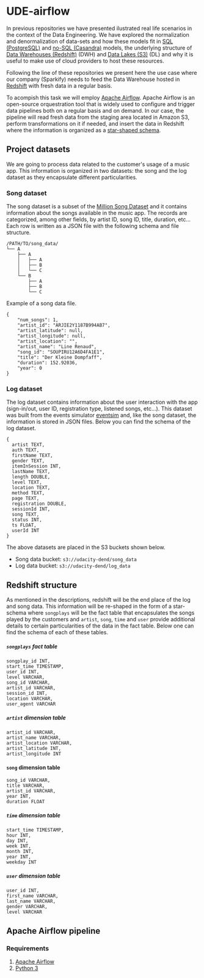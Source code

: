 # UDE-airflow

In previous repositories we have presented ilustrated real life scenarios in the context of the Data Engineering. We have explored the normalization and denormalization of data-sets and how these models fit in [SQL (PostgreSQL)](https://github.com/juferafo/UDE-postgres) and [no-SQL (Casandra)](https://github.com/juferafo/UDE-cassandra) models, the underlying structure of [Data Warehouses (Redshift)](https://github.com/juferafo/UDE-redshift) (DWH) and [Data Lakes (S3)](https://github.com/juferafo/UDE-data-lake) (DL) and why it is useful to make use of cloud providers to host these resources. 

Following the line of these repositories we present here the use case where our company (Sparkify) needs to feed the Data Warehouse hosted in [Redshift](https://aws.amazon.com/redshift/?whats-new-cards.sort-by=item.additionalFields.postDateTime&whats-new-cards.sort-order=desc) with fresh data in a regular basis. 

To acompish this task we will employ [Apache Airflow](https://airflow.apache.org/). Apache Airflow is an open-source orquestration tool that is widely used to configure and trigger data pipelines both on a regular basis and on demand. In our case, the pipeline will read fresh data from the staging area located in Amazon S3, perform transformations on it if needed, and insert the data in Redshift where the information is organized as a [star-shaped schema](https://www.guru99.com/star-snowflake-data-warehousing.html). 

## Project datasets

We are going to process data related to the customer's usage of a music app. This information is organized in two datasets: the song and the log dataset as they encapsulate different particularities.

### Song dataset

The song dataset is a subset of the [Million Song Dataset](http://millionsongdataset.com/) and it contains information about the songs available in the music app. The records are categorized, among other fields, by artist ID, song ID, title, duration, etc... Each row is written as a JSON file with the following schema and file structure.

```
/PATH/TO/song_data/
└── A
    ├── A
    │   ├── A
    │   ├── B
    │   └── C
    └── B
        ├── A
        ├── B
        └── C
```

Example of a song data file.

```
{
    "num_songs": 1, 
    "artist_id": "ARJIE2Y1187B994AB7", 
    "artist_latitude": null,
    "artist_longitude": null,
    "artist_location": "",
    "artist_name": "Line Renaud",
    "song_id": "SOUPIRU12A6D4FA1E1",
    "title": "Der Kleine Dompfaff",
    "duration": 152.92036,
    "year": 0
}
```

### Log dataset

The log dataset contains information about the user interaction with the app (sign-in/out, user ID, registration type, listened songs, etc...). This dataset was built from the events simulator [eventsim](https://github.com/Interana/eventsim) and, like the song dataset, the information is stored in JSON files. Below you can find the schema of the log dataset.

```
{
  artist TEXT,
  auth TEXT,
  firstName TEXT,
  gender TEXT,
  itemInSession INT,
  lastName TEXT,
  length DOUBLE,
  level TEXT,
  location TEXT,
  method TEXT,
  page TEXT,
  registration DOUBLE,
  sessionId INT,
  song TEXT,
  status INT,
  ts FLOAT,
  userId INT
}
```

The above datasets are placed in the S3 buckets shown below.

* Song data bucket: `s3://udacity-dend/song_data`
* Log data bucket: `s3://udacity-dend/log_data`

## Redshift structure

As mentioned in the descriptions, redshift will be the end place of the log and song data. This information will be re-shaped in the form of a star-schema where `songplays` will be the fact table that encapsulates the songs played by the customers and `artist`, `song`, `time` and `user` provide additional details to certain particularities of the data in the fact table. Below one can find the schema of each of these tables.


##### `songplays` fact table

```
songplay_id INT,
start_time TIMESTAMP, 
user_id INT, 
level VARCHAR, 
song_id VARCHAR, 
artist_id VARCHAR, 
session_id INT, 
location VARCHAR, 
user_agent VARCHAR
```

##### `artist` dimension table

```
artist_id VARCHAR,
artist_name VARCHAR,
artist_location VARCHAR,
artist_latitude INT,
artist_longitude INT
```

#### `song` dimension table

```
song_id VARCHAR,
title VARCHAR,
artist_id VARCHAR,
year INT,
duration FLOAT
```

##### `time` dimension table

```
start_time TIMESTAMP,
hour INT,
day INT,
week INT,
month INT,
year INT,
weekday INT
```

##### `user` dimension table

```
user_id INT,
first_name VARCHAR,
last_name VARCHAR,
gender VARCHAR,
level VARCHAR
```

## Apache Airflow pipeline



### Requirements

1. [Apache Airflow](https://airflow.apache.org/)
2. [Python 3](https://www.python.org/)
